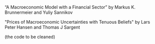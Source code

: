 “A Macroeconomic Model with a Financial Sector”  by
Markus K. Brunnermeier and Yuliy Sannikov

"Prices of Macroeconomic Uncertainties with Tenuous Beliefs" by
Lars Peter Hansen and Thomas J Sargent

(the code to be cleaned)